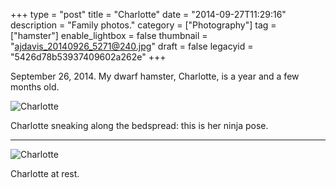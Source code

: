 +++
type = "post"
title = "Charlotte"
date = "2014-09-27T11:29:16"
description = "Family photos."
category = ["Photography"]
tag = ["hamster"]
enable_lightbox = false
thumbnail = "ajdavis_20140926_5271@240.jpg"
draft = false
legacyid = "5426d78b53937409602a262e"
+++

<p>September 26, 2014. My dwarf hamster, Charlotte, is a year and a few months old.</p>
<p><img style="display:block; margin-left:auto; margin-right:auto;" src="ajdavis_20140926_5279.jpg" alt="Charlotte" title="Charlotte" /></p>
<p>Charlotte sneaking along the bedspread: this is her ninja pose.</p>
<hr />
<p><img style="display:block; margin-left:auto; margin-right:auto;" src="ajdavis_20140926_5271.jpg" alt="Charlotte" title="Charlotte" /></p>
<p>Charlotte at rest.</p>
